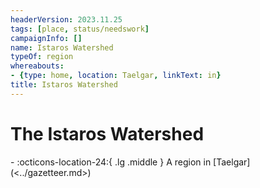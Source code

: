 ```yaml
---
headerVersion: 2023.11.25
tags: [place, status/needswork]
campaignInfo: []
name: Istaros Watershed
typeOf: region
whereabouts:
- {type: home, location: Taelgar, linkText: in}
title: Istaros Watershed
---
```

# The Istaros Watershed
<div class="grid cards ext-narrow-margin ext-one-column" markdown>
-    :octicons-location-24:{ .lg .middle } A region in [Taelgar](<../gazetteer.md>)  
</div>



